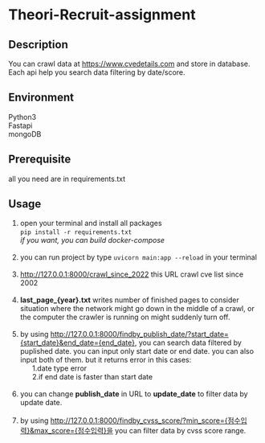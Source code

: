 # Theori-Recruit-assignment

## Description
You can crawl data at https://www.cvedetails.com and store in database. Each api help you search data filtering by date/score.

## Environment
Python3</br>
Fastapi</br>
mongoDB


## Prerequisite
all you need are in requirements.txt

## Usage

1. open your terminal and install all packages </br> ``` pip install -r requirements.txt ``` </br>*if you want, you can build docker-compose* </br></br>
2.  you can run project by type ```uvicorn main:app --reload``` in your terminal </br></br>
3. http://127.0.0.1:8000/crawl_since_2022 this URL crawl cve list since 2002</br></br>
4. **last_page_{year}.txt** writes number of finished pages to consider situation where the network might go down in the middle of a crawl, or the
computer the crawler is running on might suddenly turn off.</br></br> 
5. by using http://127.0.0.1:8000/findby_publish_date/?start_date={start_date}&end_date={end_date}, you can search data filtered by puplished date. you can input only start date or end date. you can also input both of them. but it returns error in this cases: <ol>1.date type error</br>2.if end date is faster than start date  </ol></br> 
6. you can change **publish_date** in URL to **update_date** to filter data by update date.</br></br> 
7. by using http://127.0.0.1:8000/findby_cvss_score/?min_score={점수입력}&max_score={점수입력}을 you can filter data by cvss score range.</br></br>